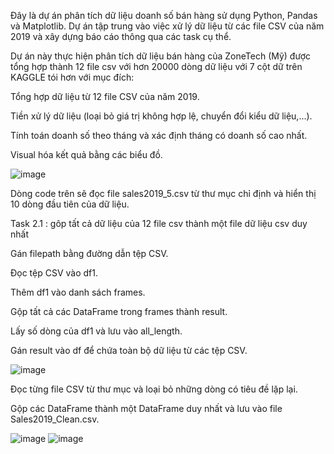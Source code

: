Đây là dự án phân tích dữ liệu doanh số bán hàng sử dụng Python, Pandas và Matplotlib. Dự án tập trung vào việc xử lý dữ liệu từ các file CSV của năm 2019 và xây dựng báo cáo thông qua các task cụ thể.

Dự án này thực hiện phân tích dữ liệu bán hàng của ZoneTech (Mỹ) được tổng hợp thành 12 file csv với hơn 20000 dòng dữ liệu với 7 cột dữ  trên KAGGLE tói hơn với mục đích:

Tổng hợp dữ liệu từ 12 file CSV của năm 2019.

Tiền xử lý dữ liệu (loại bỏ giá trị không hợp lệ, chuyển đổi kiểu dữ liệu,...).

Tính toán doanh số theo tháng và xác định tháng có doanh số cao nhất.

Visual hóa kết quả bằng các biểu đồ.

![image](https://github.com/user-attachments/assets/8525f4bb-7112-46b4-a266-b9bf0f828d63)

Dòng code trên sẽ đọc file sales2019_5.csv từ thư mục chỉ định và hiển thị 10 dòng đầu tiên của dữ liệu.

Task 2.1 : gôp tất cả dữ liệu của 12 file csv thành một file dữ liệu csv duy nhất 

Gán filepath bằng đường dẫn tệp CSV.

Đọc tệp CSV vào df1.

Thêm df1 vào danh sách frames.

Gộp tất cả các DataFrame trong frames thành result.

Lấy số dòng của df1 và lưu vào all_length.

Gán result vào df để chứa toàn bộ dữ liệu từ các tệp CSV.

![image](https://github.com/user-attachments/assets/56b02d28-0d7b-4321-b9b9-5a54200998d4)

Đọc từng file CSV từ thư mục và loại bỏ những dòng có tiêu đề lặp lại.

Gộp các DataFrame thành một DataFrame duy nhất và lưu vào file Sales2019_Clean.csv.

![image](https://github.com/user-attachments/assets/b47d13f0-7fbd-4f94-bc13-1c7fb2f03a16)
![image](https://github.com/user-attachments/assets/c4c91275-cd90-4f8f-b2d6-9f9aaf73b3fe)



